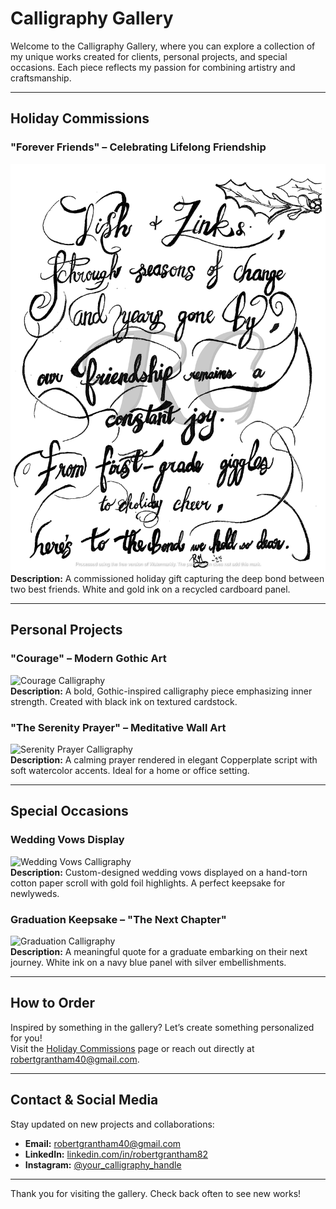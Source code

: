 <link rel="stylesheet" href="/assets/css/gallery.css">

# Calligraphy Gallery

Welcome to the Calligraphy Gallery, where you can explore a collection of my unique works created for clients, personal projects, and special occasions. Each piece reflects my passion for combining artistry and craftsmanship.

---

## **Holiday Commissions**

### **"Forever Friends" – Celebrating Lifelong Friendship**  
![Forever Friends Calligraphy](assets/images/forever_friends_calligraphy.png)  
**Description:** A commissioned holiday gift capturing the deep bond between two best friends. White and gold ink on a recycled cardboard panel.  

---

## **Personal Projects**

### **"Courage" – Modern Gothic Art**  
![Courage Calligraphy](assets/images/courage-calligraphy.jpg)  
**Description:** A bold, Gothic-inspired calligraphy piece emphasizing inner strength. Created with black ink on textured cardstock.  

### **"The Serenity Prayer" – Meditative Wall Art**  
![Serenity Prayer Calligraphy](assets/images/serenity-prayer-calligraphy.jpg)  
**Description:** A calming prayer rendered in elegant Copperplate script with soft watercolor accents. Ideal for a home or office setting.  

---

## **Special Occasions**

### **Wedding Vows Display**  
![Wedding Vows Calligraphy](assets/images/wedding-vows-calligraphy.jpg)  
**Description:** Custom-designed wedding vows displayed on a hand-torn cotton paper scroll with gold foil highlights. A perfect keepsake for newlyweds.  

### **Graduation Keepsake – "The Next Chapter"**  
![Graduation Calligraphy](assets/images/graduation-calligraphy.jpg)  
**Description:** A meaningful quote for a graduate embarking on their next journey. White ink on a navy blue panel with silver embellishments.  

---

## How to Order

Inspired by something in the gallery? Let’s create something personalized for you!  
Visit the [Holiday Commissions](./calligraphy.md) page or reach out directly at [robertgrantham40@gmail.com](mailto:robertgrantham40@gmail.com).

---

## Contact & Social Media

Stay updated on new projects and collaborations:  
- **Email:** [robertgrantham40@gmail.com](mailto:robertgrantham40@gmail.com)  
- **LinkedIn:** [linkedin.com/in/robertgrantham82](https://linkedin.com/in/robertgrantham82)  
- **Instagram:** [@your_calligraphy_handle](https://instagram.com/your_calligraphy_handle)  

---

Thank you for visiting the gallery. Check back often to see new works!
